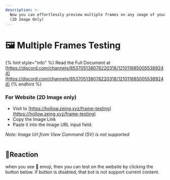 ```yaml
---
description: >-
  Now you can effortlessly preview multiple frames on any image of your choice.
  (2D Image Only)
---
```


# 🖼️ Multiple Frames Testing

{% hint style="info" %}
Read the Full Document at [https://discord.com/channels/853705138078220318/1210116850055389244](https://discord.com/channels/853705138078220318/1210116850055389244)
{% endhint %}

### For Website (2D Image only)

* Visit to [https://hollow.zeing.xyz/frame-testing](https://hollow.zeing.xyz/frame-testing)
* Copy the Image Link
* Paste it into the Image URL input field.

_Note: Image Url from View Command (SV) is not supported_

<figure><img src="https://media.discordapp.net/attachments/1210116850055389244/1211198831019163688/web_frame_test.gif?ex=65ffc8d0&#x26;is=65ed53d0&#x26;hm=4e65e671bf7c4dce153a4914f17a91521c2972670608020897e040831c418ce0&#x26;=&#x26;width=1140&#x26;height=1138" alt=""><figcaption></figcaption></figure>

## :lipstick:Reaction

when you see :lipstick: emoji, then you can test on the website by clicking the button below. If button is disabled, that bot is not support current content.

<figure><img src="https://media.discordapp.net/attachments/1210116850055389244/1211713416121548881/super_test.gif?ex=6601a80e&#x26;is=65ef330e&#x26;hm=f6ce7644a696f8881a51c9297989e2734eaecb063a676920d3957ea9b692ae1c&#x26;=&#x26;width=1320&#x26;height=1138" alt=""><figcaption></figcaption></figure>
